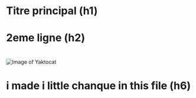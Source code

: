# Titre principal (h1)
# 2eme ligne (h2)
#
#
#
#
#
#

![Image of Yaktocat](https://octodex.github.com/images/yaktocat.png)









# i made i little chanque in this file (h6)
